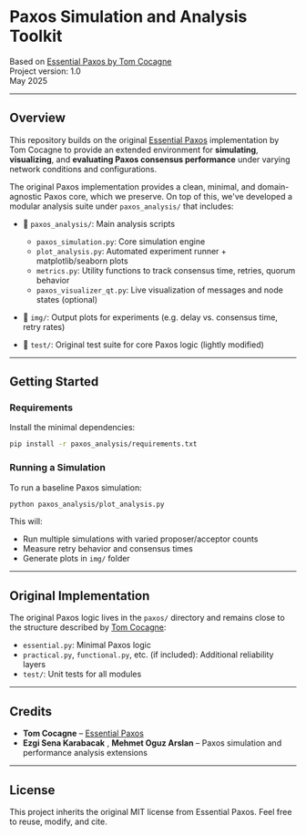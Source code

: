 # Paxos Simulation and Analysis Toolkit

Based on [Essential Paxos by Tom Cocagne](https://github.com/cocagne/paxos)  
Project version: 1.0  
May 2025

---

## Overview

This repository builds on the original [Essential Paxos](https://github.com/cocagne/paxos) implementation by Tom Cocagne to provide an extended environment for **simulating**, **visualizing**, and **evaluating Paxos consensus performance** under varying network conditions and configurations.

The original Paxos implementation provides a clean, minimal, and domain-agnostic Paxos core, which we preserve. On top of this, we've developed a modular analysis suite under `paxos_analysis/` that includes:

- 📁 `paxos_analysis/`: Main analysis scripts
  - `paxos_simulation.py`: Core simulation engine
  - `plot_analysis.py`: Automated experiment runner + matplotlib/seaborn plots
  - `metrics.py`: Utility functions to track consensus time, retries, quorum behavior
  - `paxos_visualizer_qt.py`: Live visualization of messages and node states (optional)
  
- 📁 `img/`: Output plots for experiments (e.g. delay vs. consensus time, retry rates)

- 📁 `test/`: Original test suite for core Paxos logic (lightly modified)

---

## Getting Started

### Requirements

Install the minimal dependencies:

```bash
pip install -r paxos_analysis/requirements.txt
```

### Running a Simulation

To run a baseline Paxos simulation:

```bash
python paxos_analysis/plot_analysis.py
```

This will:
- Run multiple simulations with varied proposer/acceptor counts
- Measure retry behavior and consensus times
- Generate plots in `img/` folder

---

## Original Implementation

The original Paxos logic lives in the `paxos/` directory and remains close to the structure described by [Tom Cocagne](https://github.com/cocagne/paxos):

- `essential.py`: Minimal Paxos logic
- `practical.py`, `functional.py`, etc. (if included): Additional reliability layers
- `test/`: Unit tests for all modules

---

## Credits

- **Tom Cocagne** – [Essential Paxos](https://github.com/cocagne/paxos)
- **Ezgi Sena Karabacak** , **Mehmet Oguz Arslan** – Paxos simulation and performance analysis extensions

---

## License

This project inherits the original MIT license from Essential Paxos. Feel free to reuse, modify, and cite.
